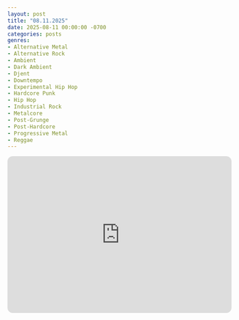 ```yaml
---
layout: post
title: "08.11.2025"
date: 2025-08-11 00:00:00 -0700
categories: posts
genres:
- Alternative Metal
- Alternative Rock
- Ambient
- Dark Ambient
- Djent
- Downtempo
- Experimental Hip Hop
- Hardcore Punk
- Hip Hop
- Industrial Rock
- Metalcore
- Post-Grunge
- Post-Hardcore
- Progressive Metal
- Reggae
---
```

<iframe data-testid="embed-iframe" style="border-radius:12px" src="https://open.spotify.com/embed/playlist/7Gr3VhApxLfMV0P91zM4ue?utm_source=generator" width="100%" height="352" frameBorder="0" allowfullscreen="" allow="autoplay; clipboard-write; encrypted-media; fullscreen; picture-in-picture" loading="lazy"></iframe>